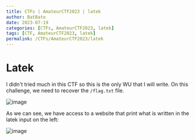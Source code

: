 ```yaml
---
title: CTFs | AmateurCTF2023 | latek
author: BatBato
date: 2023-07-19
categories: [CTFs, AmateurCTF2023, latek]
tags: [CTF, AmateurCTF2023, latek]
permalink: /CTFs/AmateurCTF2023/latek
---
```


# Latek

I didn't tried much in this CTF so this is the only WU that I will write. On this challenge, we need to recover the `/flag.txt` file.

![image](https://github.com/Nouman404/nouman404.github.io/assets/73934639/a705bc02-0b0e-48c1-b1d2-63477a436583)

As we can see, we have access to a website that print what is written in the latek input on the left:

![image](https://github.com/Nouman404/nouman404.github.io/assets/73934639/c405e76d-5e52-4ce3-be12-4756bb6456fd)
